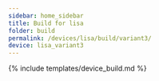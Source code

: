 ```yaml
---
sidebar: home_sidebar
title: Build for lisa
folder: build
permalink: /devices/lisa/build/variant3/
device: lisa_variant3
---
```

{% include templates/device_build.md %}
